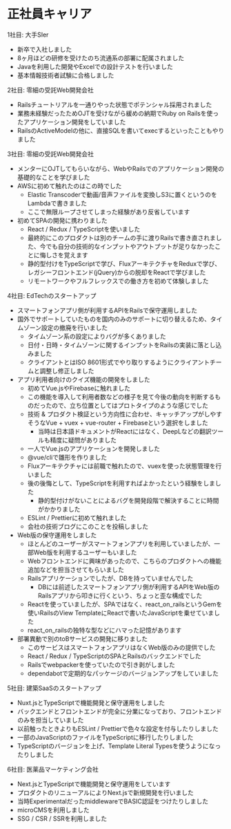# 正社員キャリア

1社目: 大手SIer

- 新卒で入社しました
- 8ヶ月ほどの研修を受けたのち流通系の部署に配属されました
- Javaを利用した開発やExcelでの設計テストを行いました
- 基本情報技術者試験に合格しました

2社目: 零細の受託Web開発会社

- Railsチュートリアルを一通りやった状態でポテンシャル採用されました
- 業務未経験だったためOJTを受けながら緩めの納期でRuby on Railsを使ったアプリケーション開発をしていました
- RailsのActiveModelの他に、直接SQLを書いてexecするといったこともやりました

3社目: 零細の受託Web開発会社

- メンターにOJTしてもらいながら、WebやRailsでのアプリケーション開発の基礎的なことを学びました
- AWSに初めて触れたのはこの時でした
  - Elastic Transcoderで動画/音声ファイルを変換しS3に置くというのをLambdaで書きました
  - ここで無限ループさせてしまった経験があり反省しています
- 初めてSPAの開発に携わりました
  - React / Redux / TypeScriptを使いました
  - 最終的にこのプロダクトは別のチームの手に渡りRailsで書き直されました、今でも自分の技術的なインプットやアウトプットが足りなかったことに悔しさを覚えます
  - 静的型付けをTypeScriptで学び、FluxアーキテクチャをReduxで学び、レガシーフロントエンド(jQuery)からの脱却をReactで学びました
  - リモートワークやフルフレックスでの働き方を初めて体験しました

4社目: EdTechのスタートアップ

- スマートフォンアプリ側が利用するAPIをRailsで保守運用しました
- 国外でサポートしていたものを国内のみのサポートに切り替えるため、タイムゾーン設定の撤廃を行いました
  - タイムゾーン系の設定によりバグが多くありました
  - 日付・日時・タイムゾーンに関するインプットをRailsの実装に落とし込みました
  - クライアントとはISO 8601形式でやり取りするようにクライアントチームと調整し修正しました
- アプリ利用者向けのクイズ機能の開発をしました
  - 初めてVue.jsやFirebaseに触れました
  - この機能を導入して利用者数などの様子を見て今後の動向を判断するものだったので、立ち位置としてはプロトタイプのような感じでした
  - 技術 & プロダクト検証という方向性に合わせ、キャッチアップがしやすそうなVue + vuex + vue-router + Firebaseという選択をしました
    - 当時は日本語ドキュメントがReactにはなく、DeepLなどの翻訳ツールも精度に疑問がありました
  - 一人でVue.jsのアプリケーションを開発しました
  - @vue/cliで雛形を作りました
  - Fluxアーキテクチャには前職で触れたので、vuexを使った状態管理を行いました
  - 後の後悔として、TypeScriptを利用すればよかったという経験をしました
    - 静的型付けがないことによるバグを開発段階で解決することに時間がかかりました
  - ESLint / Prettierに初めて触れました
  - 会社の技術ブログにこのことを投稿しました
- Web版の保守運用をしました
  - ほとんどのユーザーがスマートフォンアプリを利用していましたが、一部Web版を利用するユーザーもいました
  - Webフロントエンドに興味があったので、こちらのプロダクトへの機能追加などを担当させてもらいました
  - Railsアプリケーションでしたが、DBを持っていませんでした
    - DBには前述したスマートフォンアプリ側が利用するAPIをWeb版のRailsアプリから叩きに行くという、ちょっと歪な構成でした
  - Reactを使っていましたが、SPAではなく、react_on_railsというGemを使いRailsのView TemplateにReactで書いたJavaScriptを乗せていました
  - react_on_railsの独特な型などにハマった記憶があります
- 部署異動で別のtoBサービスの開発に移りました
  - このサービスはスマートフォンアプリはなくWeb版のみの提供でした
  - React / Redux / TypeScriptのSPAとRailsのバックエンドでした
  - Railsでwebpackerを使っていたので引き剥がしました
  - dependabotで定期的なパッケージのバージョンアップをしていました

5社目: 建築SaaSのスタートアップ

- Nuxt.jsとTypeScriptで機能開発と保守運用をしました
- バックエンドとフロントエンドが完全に分業になっており、フロントエンドのみを担当していました
- 以前触ったときよりもESLint / Prettierで色々な設定を付与したりしました
- 一部のJavaScriptのファイルをTypeScriptに移行したりしました
- TypeScriptのバージョンを上げ、Template Literal Typesを使うようになったりしました

6社目: 医薬品マーケティング会社

- Next.jsとTypeScriptで機能開発と保守運用をしています
- プロダクトのリニューアルによりNext.jsで新規開発を行いました
- 当時ExperimentalだったmiddlewareでBASIC認証をつけたりしました
- microCMSを利用しました
- SSG / CSR / SSRを利用しました
